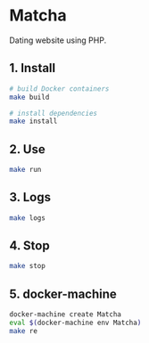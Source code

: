 # Matcha

Dating website using PHP.

## 1. Install

```sh
# build Docker containers
make build

# install dependencies
make install
```

## 2. Use

```sh
make run
```

## 3. Logs

```sh
make logs
```

## 4. Stop

```sh
make stop
```

## 5. docker-machine

```sh
docker-machine create Matcha
eval $(docker-machine env Matcha)
make re
```
